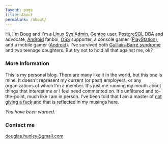 ```yaml
---
layout: page
title: About
permalink: /about/
---
```


Hi, I'm Doug and I'm a [Linux](https://en.wikipedia.org/wiki/Linux) [Sys Admin](https://en.wikipedia.org/wiki/System_administrator), [Gentoo](https://gentoo.org) user, [PostgreSQL](https://www.postgresql.org) DBA and advocate, [Android](http://www.android.com) fanboi, [OSS](https://en.wikipedia.org/wiki/Open-source_movement) supporter, a console gamer ([PlayStation](https://www.playstation.com)), and a mobile gamer ([Android](https://play.google.com/store/apps/category/GAME)). I've survived both [Guillain–Barré syndrome](https://en.wikipedia.org/wiki/Guillain%E2%80%93Barr%C3%A9_syndrome) and two teenage daughters. But try not to hold all that against me, ok?

### More Information

This is my personal blog. There are many like it in the world, but this one is mine. It doesn't represent my current (or past) employers, or any organizations of which I'm a member. It's just me running my mouth about things that interest me or I feel need commented on. It's unfiltered and to-the-point, much like I am in person. I've been told that I am a master of [not giving a fuck](http://markmanson.net/not-giving-a-fuck) and that is reflected in my musings here.

_You have been warned._

### Contact me

[douglas.hunley@gmail.com](mailto:douglas.hunley@gmail.com)
